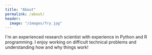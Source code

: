 ```yaml
---
title: "About"
permalink: /about/
header:
  image: "/images/fry.jpg"
---
```


I'm an experienced research scientist with experience in Python and R programming.  I enjoy working on difficult technical problems and understanding how and why things work!

